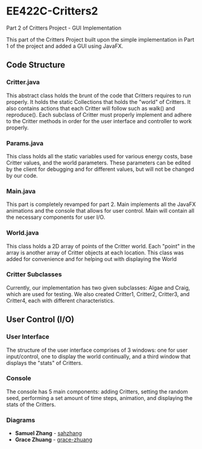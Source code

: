 # EE422C-Critters2
Part 2 of Critters Project - GUI Implementation

This part of the Critters Project built upon the simple implementation in Part 1 of the project and added a GUI using JavaFX. 

## Code Structure
### Critter.java
This abstract class holds the brunt of the code that Critters requires to run properly. It holds the static Collections that holds the "world" of Critters. It also contains actions that each Critter will follow such as walk() and reproduce(). Each subclass of Critter must properly implement and adhere to the Critter methods in order for the user interface and controller to work properly. 

### Params.java
This class holds all the static variables used for various energy costs, base Critter values, and the world parameters. These parameters can be edited by the client for debugging and for different values, but will not be changed by our code.

### Main.java
This part is completely revamped for part 2. Main implements all the JavaFX animations and the console that allows for user control. Main will contain all the necessary components for user I/O.

### World.java
This class holds a 2D array of points of the Critter world. Each "point" in the array is another array of Critter objects at each location. This class was added for convenience and for helping out with displaying the World

### Critter Subclasses
Currently, our implementation has two given subclasses: Algae and Craig, which are used for testing. We also created Critter1, Critter2, Critter3, and Critter4, each with different characteristics.

## User Control (I/O)
### User Interface
The structure of the user interface comprises of 3 windows: one for user input/control, one to display the world continually, and a third window that displays the "stats" of Critters.

### Console
The console has 5 main components: adding Critters, setting the random seed, performing a set amount of time steps, animation, and displaying the stats of the Critters.

### Diagrams
<Insert Diagrams Here>


* **Samuel Zhang** -  [sahzhang](https://github.com/sahzhang)
* **Grace Zhuang** -  [grace-zhuang](https://github.com/grace-zhuang)